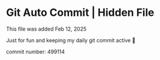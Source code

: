 # Git Auto Commit | Hidden File

This file was added Feb 12, 2025

Just for fun and keeping my daily git commit active 🤪

commit number: 499114
